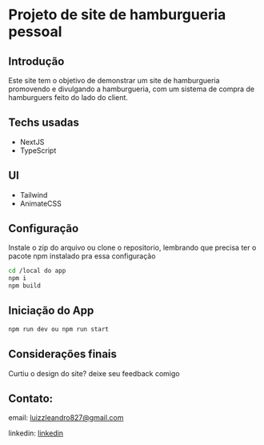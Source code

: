 # Projeto de site de hamburgueria pessoal

## Introdução

Este site tem o objetivo de demonstrar um site de hamburgueria promovendo e divulgando a hamburgueria, com um sistema de compra de hamburguers feito do lado do client.

## Techs usadas

 - NextJS
 - TypeScript

## UI

 - Tailwind
 - AnimateCSS

## Configuração

Instale o zip do arquivo ou clone o repositorio, lembrando que precisa ter o pacote npm instalado pra essa configuração

```bash
cd /local do app
npm i
npm build
```

## Iniciação do App

```bash
npm run dev ou npm run start
```

## Considerações finais

Curtiu o design do site? deixe seu feedback comigo

## Contato: 

email: luizzleandro827@gmail.com

linkedin: [linkedin](https://www.linkedin.com/in/leandroluizz/)
